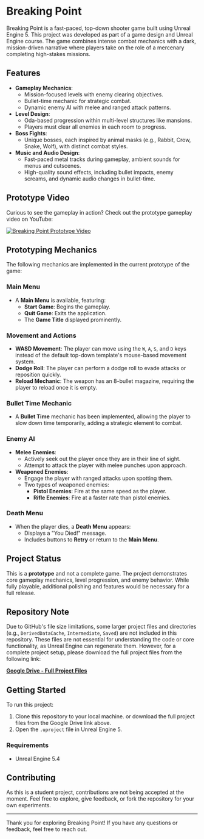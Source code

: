 # Breaking Point

Breaking Point is a fast-paced, top-down shooter game built using Unreal Engine 5. This project was developed as part of a game design and Unreal Engine course. The game combines intense combat mechanics with a dark, mission-driven narrative where players take on the role of a mercenary completing high-stakes missions.

## Features
- **Gameplay Mechanics**: 
  - Mission-focused levels with enemy clearing objectives.
  - Bullet-time mechanic for strategic combat.
  - Dynamic enemy AI with melee and ranged attack patterns.
- **Level Design**: 
  - Oda-based progression within multi-level structures like mansions.
  - Players must clear all enemies in each room to progress.
- **Boss Fights**: 
  - Unique bosses, each inspired by animal masks (e.g., Rabbit, Crow, Snake, Wolf), with distinct combat styles.
- **Music and Audio Design**:
  - Fast-paced metal tracks during gameplay, ambient sounds for menus and cutscenes.
  - High-quality sound effects, including bullet impacts, enemy screams, and dynamic audio changes in bullet-time.

## Prototype Video
Curious to see the gameplay in action? Check out the prototype gameplay video on YouTube:

[![Breaking Point Prototype Video](https://img.youtube.com/vi/U7aoPdhANvs/0.jpg)](https://www.youtube.com/watch?v=U7aoPdhANvs)

## Prototyping Mechanics

The following mechanics are implemented in the current prototype of the game:

### Main Menu
- A **Main Menu** is available, featuring:
  - **Start Game**: Begins the gameplay.
  - **Quit Game**: Exits the application.
  - The **Game Title** displayed prominently.

### Movement and Actions
- **WASD Movement**: The player can move using the `W`, `A`, `S`, and `D` keys instead of the default top-down template's mouse-based movement system.
- **Dodge Roll**: The player can perform a dodge roll to evade attacks or reposition quickly.
- **Reload Mechanic**: The weapon has an 8-bullet magazine, requiring the player to reload once it is empty.

### Bullet Time Mechanic
- A **Bullet Time** mechanic has been implemented, allowing the player to slow down time temporarily, adding a strategic element to combat.

### Enemy AI
- **Melee Enemies**:
  - Actively seek out the player once they are in their line of sight.
  - Attempt to attack the player with melee punches upon approach.
- **Weaponed Enemies**:
  - Engage the player with ranged attacks upon spotting them.
  - Two types of weaponed enemies:
    - **Pistol Enemies**: Fire at the same speed as the player.
    - **Rifle Enemies**: Fire at a faster rate than pistol enemies.

### Death Menu
- When the player dies, a **Death Menu** appears:
  - Displays a "You Died!" message.
  - Includes buttons to **Retry** or return to the **Main Menu**.



## Project Status
This is a **prototype** and not a complete game. The project demonstrates core gameplay mechanics, level progression, and enemy behavior. While fully playable, additional polishing and features would be necessary for a full release.

## Repository Note
Due to GitHub's file size limitations, some larger project files and directories (e.g., `DerivedDataCache`, `Intermediate`, `Saved`) are not included in this repository. These files are not essential for understanding the code or core functionality, as Unreal Engine can regenerate them. However, for a complete project setup, please download the full project files from the following link:

**[Google Drive - Full Project Files](https://drive.google.com/file/d/1x_aXFAHI1rF2xVxelXKVE_NTxo2Vh40y/view?usp=sharing)**


## Getting Started
To run this project:
1. Clone this repository to your local machine. or download the full project files from the Google Drive link above.
2. Open the `.uproject` file in Unreal Engine 5.

### Requirements
- Unreal Engine 5.4

## Contributing
As this is a student project, contributions are not being accepted at the moment. Feel free to explore, give feedback, or fork the repository for your own experiments.

---

Thank you for exploring Breaking Point! If you have any questions or feedback, feel free to reach out.
